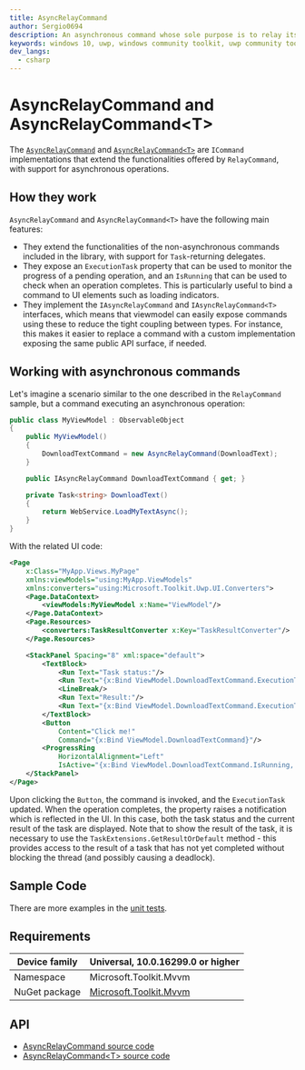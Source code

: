 ```yaml
---
title: AsyncRelayCommand
author: Sergio0694
description: An asynchronous command whose sole purpose is to relay its functionality to other objects by invoking delegates
keywords: windows 10, uwp, windows community toolkit, uwp community toolkit, uwp toolkit, mvvm, componentmodel, property changed, notification, binding, command, delegate, net core, net standard
dev_langs:
  - csharp
---
```


# AsyncRelayCommand and AsyncRelayCommand&lt;T>

The [`AsyncRelayCommand`](https://docs.microsoft.com/dotnet/api/microsoft.toolkit.mvvm.input.AsyncRelayCommand) and [`AsyncRelayCommand<T>`](https://docs.microsoft.com/dotnet/api/microsoft.toolkit.mvvm.input.AsyncRelayCommand-1) are `ICommand` implementations that extend the functionalities offered by `RelayCommand`, with support for asynchronous operations.

## How they work

`AsyncRelayCommand` and `AsyncRelayCommand<T>` have the following main features:

- They extend the functionalities of the non-asynchronous commands included in the library, with support for `Task`-returning delegates.
- They expose an `ExecutionTask` property that can be used to monitor the progress of a pending operation, and an `IsRunning` that can be used to check when an operation completes. This is particularly useful to bind a command to UI elements such as loading indicators.
- They implement the `IAsyncRelayCommand` and `IAsyncRelayCommand<T>` interfaces, which means that viewmodel can easily expose commands using these to reduce the tight coupling between types. For instance, this makes it easier to replace a command with a custom implementation exposing the same public API surface, if needed.

## Working with asynchronous commands

Let's imagine a scenario similar to the one described in the `RelayCommand` sample, but a command executing an asynchronous operation:

```csharp
public class MyViewModel : ObservableObject
{
    public MyViewModel()
    {
        DownloadTextCommand = new AsyncRelayCommand(DownloadText);
    }

    public IAsyncRelayCommand DownloadTextCommand { get; }

    private Task<string> DownloadText()
    {
        return WebService.LoadMyTextAsync();
    }
}
```

With the related UI code:

```xml
<Page
    x:Class="MyApp.Views.MyPage"
    xmlns:viewModels="using:MyApp.ViewModels"
    xmlns:converters="using:Microsoft.Toolkit.Uwp.UI.Converters">
    <Page.DataContext>
        <viewModels:MyViewModel x:Name="ViewModel"/>
    </Page.DataContext>
    <Page.Resources>
        <converters:TaskResultConverter x:Key="TaskResultConverter"/>
    </Page.Resources>

    <StackPanel Spacing="8" xml:space="default">
        <TextBlock>
            <Run Text="Task status:"/>
            <Run Text="{x:Bind ViewModel.DownloadTextCommand.ExecutionTask.Status, Mode=OneWay}"/>
            <LineBreak/>
            <Run Text="Result:"/>
            <Run Text="{x:Bind ViewModel.DownloadTextCommand.ExecutionTask, Converter={StaticResource TaskResultConverter}, Mode=OneWay}"/>
        </TextBlock>
        <Button
            Content="Click me!"
            Command="{x:Bind ViewModel.DownloadTextCommand}"/>
        <ProgressRing
            HorizontalAlignment="Left"
            IsActive="{x:Bind ViewModel.DownloadTextCommand.IsRunning, Mode=OneWay}"/>
    </StackPanel>
</Page>
```

Upon clicking the `Button`, the command is invoked, and the `ExecutionTask` updated. When the operation completes, the property raises a notification which is reflected in the UI. In this case, both the task status and the current result of the task are displayed. Note that to show the result of the task, it is necessary to use the `TaskExtensions.GetResultOrDefault` method - this provides access to the result of a task that has not yet completed without blocking the thread (and possibly causing a deadlock).

## Sample Code

There are more examples in the [unit tests](https://github.com/Microsoft/WindowsCommunityToolkit//blob/master/UnitTests/UnitTests.Shared/Mvvm).

## Requirements

| Device family | Universal, 10.0.16299.0 or higher |
| --- | --- |
| Namespace | Microsoft.Toolkit.Mvvm |
| NuGet package | [Microsoft.Toolkit.Mvvm](https://www.nuget.org/packages/Microsoft.Toolkit.Mvvm/) |

## API

* [AsyncRelayCommand source code](https://github.com/Microsoft/WindowsCommunityToolkit//blob/master/Microsoft.Toolkit.Mvvm/Input/AsyncRelayCommand.cs)
* [AsyncRelayCommand&lt;T> source code](https://github.com/Microsoft/WindowsCommunityToolkit//blob/master/Microsoft.Toolkit.Mvvm/Input/AsyncRelayCommand{T}.cs)
